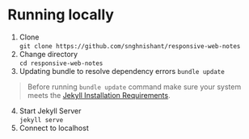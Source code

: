 # Running locally

1. Clone  
```git clone https://github.com/snghnishant/responsive-web-notes```  
2. Change directory  
```cd responsive-web-notes```  
3. Updating bundle to resolve dependency errors
```bundle update```
> Before running `bundle update` command make sure your system meets the [Jekyll Installation Requirements](https://jekyllrb.com/docs/installation/).
4. Start Jekyll Server  
```jekyll serve```  
5. Connect to localhost  
